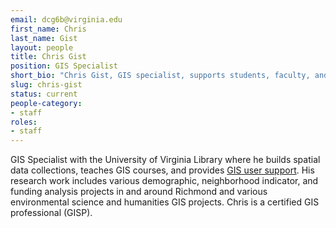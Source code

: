 ```yaml
---
email: dcg6b@virginia.edu
first_name: Chris
last_name: Gist
layout: people
title: Chris Gist
position: GIS Specialist
short_bio: "Chris Gist, GIS specialist, supports students, faculty, and staff with spatial information needs by building spatial data collections and teaching GIS tools. Ask him about bikes and rain barrels."
slug: chris-gist
status: current
people-category:
- staff
roles:
- staff
---
```


GIS Specialist with the University of Virginia Library where he builds spatial data collections, teaches GIS courses, and provides [GIS user support](http://guides.lib.virginia.edu/content.php?pid=62214). His research work includes various demographic, neighborhood indicator, and funding analysis projects in and around Richmond and various environmental science and humanities GIS projects. Chris is a certified GIS professional (GISP).
